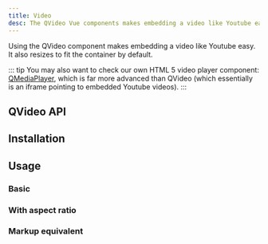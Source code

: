 ```yaml
---
title: Video
desc: The QVideo Vue components makes embedding a video like Youtube easy. It also resizes to fit the container by default.
---
```


Using the QVideo component makes embedding a video like Youtube easy. It also resizes to fit the container by default.

::: tip
You may also want to check our own HTML 5 video player component: [QMediaPlayer](https://github.com/quasarframework/app-extension-qmediaplayer), which is far more advanced than QVideo (which essentially is an iframe pointing to embedded Youtube videos).
:::

## QVideo API
<doc-api file="QVideo" />

## Installation
<doc-installation components="QVideo" />

## Usage

### Basic
<doc-example title="Basic" file="QVideo/Basic" />

### With aspect ratio <q-badge align="top" color="brand-primary" label="v1.7+" />

<doc-example title="With aspect ratio" file="QVideo/Ratio" />

### Markup equivalent
<doc-example title="HTML markup" file="QVideo/HtmlMarkup" />
